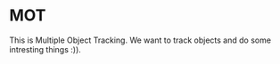 # MOT

This is Multiple Object Tracking. We want to track objects and do some intresting things :)).
